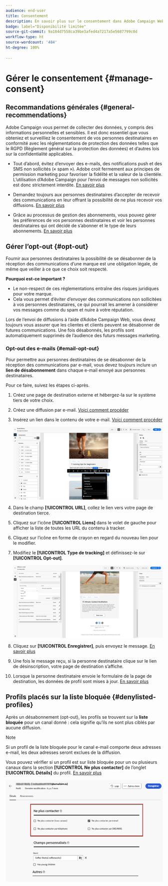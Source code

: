 ```yaml
---
audience: end-user
title: Consentement
description: En savoir plus sur le consentement dans Adobe Campaign Web
badge: label="Disponibilité limitée"
source-git-commit: 9a184d7558ca39be3afed4a7217a5e5687799c0d
workflow-type: ht
source-wordcount: '484'
ht-degree: 100%

---
```


# Gérer le consentement {#manage-consent}

## Recommandations générales {#general-recommendations}

Adobe Campaign vous permet de collecter des données, y compris des informations personnelles et sensibles. Il est donc essentiel que vous obteniez et surveilliez le consentement de vos personnes destinataires en conformité avec les réglementations de protection des données telles que le RGPD (Règlement général sur la protection des données) et d’autres lois sur la confidentialité applicables.

* Tout d’abord, évitez d’envoyer des e-mails, des notifications push et des SMS non sollicités (« spam »). Adobe croit fermement aux principes de permission marketing pour favoriser la fidélité et la valeur de la clientèle. L’utilisation d’Adobe Campaign pour l’envoi de messages non sollicités est donc strictement interdite. [En savoir plus](#denylisted-profiles)

* Demandez toujours aux personnes destinataires d’accepter de recevoir des communications en leur offrant la possibilité de ne plus recevoir vos diffusions<!-- and keep honoring opt-out requests as quickly as possible-->. [En savoir plus](#opt-out)

* Grâce au processus de gestion des abonnements, vous pouvez gérer les préférences de vos personnes destinataires et voir les personnes destinataires qui ont décidé de s’abonner et le type de leurs abonnements. [En savoir plus](../../delivery/using/about-services-and-subscriptions.md)

## Gérer l’opt-out {#opt-out}

Fournir aux personnes destinataires la possibilité de se désabonner de la réception des communications d’une marque est une obligation légale, de même que veiller à ce que ce choix soit respecté. <!--Learn more about the applicable legislation in the [Adobe Campaign Classic v7 documentation](https://experienceleague.adobe.com/docs/campaign-classic/using/getting-started/privacy/privacy-and-recommendations.html#privacy-regulations){target="_blank"}.-->

**Pourquoi est-ce important ?**

* Le non-respect de ces réglementations entraîne des risques juridiques pour votre marque.
* Cela vous permet d’éviter d’envoyer des communications non sollicitées à vos personnes destinataires, ce qui pourrait les amener à considérer vos messages comme du spam et nuire à votre réputation.

Lors de l’envoi de diffusions à l’aide d’Adobe Campaign Web, vous devez toujours vous assurer que les clientes et clients peuvent se désabonner de futures communications. Une fois désabonnés, les profils sont automatiquement supprimés de l’audience des futurs messages marketing.

### Opt-out des e-mails {#email-opt-out}

Pour permettre aux personnes destinataires de se désabonner de la réception des communications par e-mail, vous devez toujours inclure un **lien de désabonnement** dans chaque e-mail envoyé aux personnes destinataires.

Pour ce faire, suivez les étapes ci-après.

1. Créez une page de destination externe et hébergez-la sur le système tiers de votre choix.

1. Créez une diffusion par e-mail. [Voici comment procéder](../email/create-email.md)

1. Insérez un lien dans le contenu de votre e-mail. [Voici comment procéder](../email/message-tracking.md#insert-links)

   ![](../email/assets/message-tracking-insert-link.png)

1. Dans le champ **[!UICONTROL URL]**, collez le lien vers votre page de destination tierce.

1. Cliquez sur l’icône **[!UICONTROL Liens]** dans le volet de gauche pour afficher la liste de toutes les URL du contenu à tracker.

1. Cliquez sur l’icône en forme de crayon en regard du nouveau lien pour le modifier.

1. Modifiez le **[!UICONTROL Type de tracking]** et définissez-le sur **[!UICONTROL Opt-out]**.

   ![](../email/assets/message-tracking-edit-a-link.png)

1. Cliquez sur **[!UICONTROL Enregistrer]**, puis envoyez le message. [En savoir plus](../monitor/prepare-send.md)

1. Une fois le message reçu, si la personne destinataire clique sur le lien de désinscription, votre page de destination s’affiche.

1. Lorsque la personne destinataire envoie le formulaire de la page de destination, les données de profil sont mises à jour. [En savoir plus](#denylisted-profiles)

<!--Any other option availabe such as one-click opt-out link or List-Unsubscribe (to include an unsubscribe link in the email header) to enable opt-out in a delivery?-->

## Profils placés sur la liste bloquée {#denylisted-profiles}

Après un désabonnement (opt-out), les profils se trouvent sur la **liste bloquée** pour un canal donné : cela signifie qu’ils ne sont plus ciblés par aucune diffusion.

>[!NOTE]
>
>Si un profil de la liste bloquée pour le canal e-mail comporte deux adresses e-mail, les deux adresses seront exclues de la diffusion.

Vous pouvez vérifier si un profil est sur liste bloquée pour un ou plusieurs canaux dans la section **[!UICONTROL Ne plus contacter]** de l’onglet **[!UICONTROL Détails]** du profil. [En savoir plus](../audience/about-recipients.md#access)

![](assets/profile-no-longer-contact.png)

<!--Denylisted status on quarantine list

Additionally, when recipients report your message as spam, or reply to an SMS message with a keyword such as "STOP", their address or phone number is quarantined with the **[!UICONTROL Denylisted]** status. Their profile is updated accordingly.

QUESTION: When a user marks an email as spam, is the profile's No longer contact section also updated? Apparently no (not the same = quarantine vs denylist)

>[!NOTE]
>
>The **[!UICONTROL Denylisted]** status refers to the address only, the profile is not on the denylist, so that the user continues receiving SMS messages and push notifications.

Learn more about Feedback loops in the [Delivery Best Practices Guide](https://experienceleague.adobe.com/docs/deliverability-learn/deliverability-best-practice-guide/transition-process/infrastructure.html#feedback-loops){target="_blank"}.

Learn more on quarantine in the [Campaign v8 (client console) documentation](https://experienceleague.adobe.com/docs/campaign/campaign-v8/send/failures/quarantines.html#non-deliverable-bounces){target="_blank"}.-->



